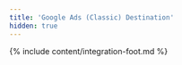 ```yaml
---
title: 'Google Ads (Classic) Destination'
hidden: true
---
```

{% include content/integration-foot.md %}